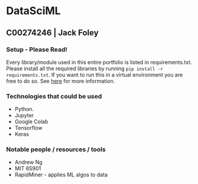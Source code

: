 # DataSciML

## C00274246 | Jack Foley

### Setup - Please Read!

Every library/module used in this entire portfolio is listed in requirements.txt. 
Please install all the required libraries by running `pip install -r requirements.txt`.
If you want to run this in a virtual environment you are free to do so. See [here](https://docs.python.org/3/library/venv.html) for more information.

### Technologies that could be used

* Python.
* Jupyter
* Google Colab
* Tensorflow
* Keras

### Notable people / resources / tools

* Andrew Ng
* MIT 6S901
* RapidMiner - applies ML algos to data